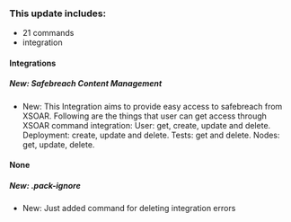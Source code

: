 ### This update includes:
* 21 commands
* integration
#### Integrations

##### New: Safebreach Content Management

- New: This Integration aims to provide easy access to safebreach from XSOAR. Following are the things that user can get access through XSOAR command integration:  User: get, create, update and delete. Deployment: create, update and delete. Tests: get and delete. Nodes: get, update, delete.


#### None

##### New: .pack-ignore

- New: Just added command for deleting integration errors

